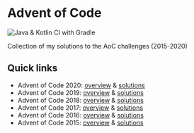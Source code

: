 # Advent of Code 
![Java & Kotlin CI with Gradle](https://github.com/martapanc/Advent-of-Code/workflows/Java%20&%20Kotlin%20CI%20with%20Gradle/badge.svg)

Collection of my solutions to the AoC challenges (2015-2020)


## Quick links

- Advent of Code 2020: [overview](src/main/kotlin/aoc2020/README.md) & [solutions](src/main/kotlin/aoc2020)
- Advent of Code 2019: [overview](src/main/kotlin/aoc2019/README.md) & [solutions](src/main/kotlin/aoc2019)
- Advent of Code 2018: [overview](src/main/kotlin/aoc2018/README.md) & [solutions](src/main/kotlin/aoc2018)
- Advent of Code 2017: [overview](src/main/kotlin/aoc2017/README.md) & [solutions](src/main/kotlin/aoc2017)
- Advent of Code 2016: [overview](src/main/kotlin/aoc2016/README.md) & [solutions](src/main/kotlin/aoc2016)
- Advent of Code 2015: [overview](src/main/kotlin/aoc2015/README.md) & [solutions](src/main/kotlin/aoc2015)

